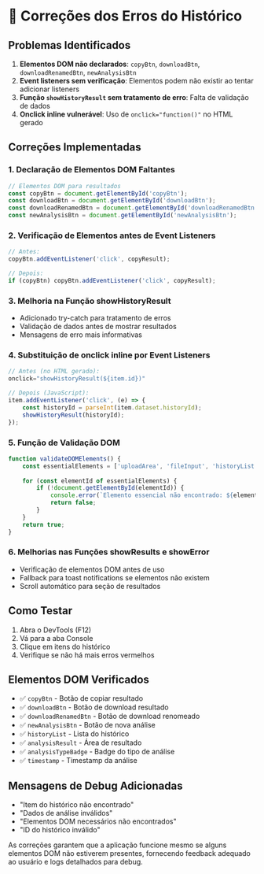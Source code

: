 # 🔧 Correções dos Erros do Histórico

## Problemas Identificados
1. **Elementos DOM não declarados**: `copyBtn`, `downloadBtn`, `downloadRenamedBtn`, `newAnalysisBtn`
2. **Event listeners sem verificação**: Elementos podem não existir ao tentar adicionar listeners
3. **Função `showHistoryResult` sem tratamento de erro**: Falta de validação de dados
4. **Onclick inline vulnerável**: Uso de `onclick="function()"` no HTML gerado

## Correções Implementadas

### 1. **Declaração de Elementos DOM Faltantes**
```javascript
// Elementos DOM para resultados
const copyBtn = document.getElementById('copyBtn');
const downloadBtn = document.getElementById('downloadBtn');
const downloadRenamedBtn = document.getElementById('downloadRenamedBtn');
const newAnalysisBtn = document.getElementById('newAnalysisBtn');
```

### 2. **Verificação de Elementos antes de Event Listeners**
```javascript
// Antes: 
copyBtn.addEventListener('click', copyResult);

// Depois:
if (copyBtn) copyBtn.addEventListener('click', copyResult);
```

### 3. **Melhoria na Função showHistoryResult**
- Adicionado try-catch para tratamento de erros
- Validação de dados antes de mostrar resultados
- Mensagens de erro mais informativas

### 4. **Substituição de onclick inline por Event Listeners**
```javascript
// Antes (no HTML gerado):
onclick="showHistoryResult(${item.id})"

// Depois (JavaScript):
item.addEventListener('click', (e) => {
    const historyId = parseInt(item.dataset.historyId);
    showHistoryResult(historyId);
});
```

### 5. **Função de Validação DOM**
```javascript
function validateDOMElements() {
    const essentialElements = ['uploadArea', 'fileInput', 'historyList', 'toastContainer'];
    
    for (const elementId of essentialElements) {
        if (!document.getElementById(elementId)) {
            console.error(`Elemento essencial não encontrado: ${elementId}`);
            return false;
        }
    }
    return true;
}
```

### 6. **Melhorias nas Funções showResults e showError**
- Verificação de elementos DOM antes de uso
- Fallback para toast notifications se elementos não existem
- Scroll automático para seção de resultados

## Como Testar
1. Abra o DevTools (F12)
2. Vá para a aba Console
3. Clique em itens do histórico
4. Verifique se não há mais erros vermelhos

## Elementos DOM Verificados
- ✅ `copyBtn` - Botão de copiar resultado
- ✅ `downloadBtn` - Botão de download resultado
- ✅ `downloadRenamedBtn` - Botão de download renomeado
- ✅ `newAnalysisBtn` - Botão de nova análise
- ✅ `historyList` - Lista do histórico
- ✅ `analysisResult` - Área de resultado
- ✅ `analysisTypeBadge` - Badge do tipo de análise
- ✅ `timestamp` - Timestamp da análise

## Mensagens de Debug Adicionadas
- "Item do histórico não encontrado"
- "Dados de análise inválidos"
- "Elementos DOM necessários não encontrados"
- "ID do histórico inválido"

As correções garantem que a aplicação funcione mesmo se alguns elementos DOM não estiverem presentes, fornecendo feedback adequado ao usuário e logs detalhados para debug. 